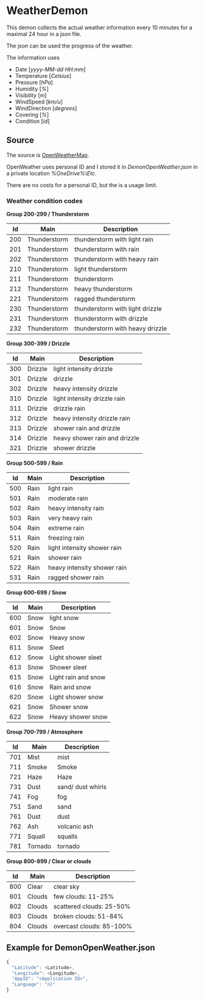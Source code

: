 # WeatherDemon

This demon collects the actual weather information every 
10 minutes for a maximal 24 hour in a json file.

The json can be used the progress of the weather.

The information uses

- Date [*yyyy-MM-dd HH:mm*]
- Temperature [*Celsius*]
- Pressure [*hPa*]
- Humidity [*%*]
- Visibility [*m*]
- WindSpeed [*km/u*]
- WindDirection [*degrees*]
- Covering [*%*]
- Condition [*id*]

## Source

The source is [OpenWeatherMap](https://openweathermap.org/).

OpenWeather uses personal ID and I stored it in 
*DemonOpenWeather.json* in a private location *%OneDrive%\\Etc*.

There are no costs for a personal ID, but the is a usage
limit.

### Weather condition codes

**Group 200-299 / Thunderstorm**

Id | Main | Description
---|---|---
200 | Thunderstorm | thunderstorm with light rain
201 | Thunderstorm | thunderstorm with rain
202 | Thunderstorm | thunderstorm with heavy rain
210 | Thunderstorm | light thunderstorm
211 | Thunderstorm | thunderstorm
212 | Thunderstorm | heavy thunderstorm
221 | Thunderstorm | ragged thunderstorm
230 | Thunderstorm | thunderstorm with light drizzle
231 | Thunderstorm | thunderstorm with drizzle
232 | Thunderstorm | thunderstorm with heavy drizzle

**Group 300-399 / Drizzle**

Id | Main | Description
---|---|---
300 | Drizzle | light intensity drizzle
301 | Drizzle | drizzle
302 | Drizzle | heavy intensity drizzle
310 | Drizzle | light intensity drizzle rain
311 | Drizzle | drizzle rain
312 | Drizzle | heavy intensity drizzle rain
313 | Drizzle | shower rain and drizzle
314 | Drizzle | heavy shower rain and drizzle
321 | Drizzle | shower drizzle

**Group 500-599 / Rain**

Id | Main | Description
---|---|---
500 | Rain | light rain
501 | Rain | moderate rain
502 | Rain | heavy intensity rain
503 | Rain | very heavy rain
504 | Rain | extreme rain
511 | Rain | freezing rain
520 | Rain | light intensity shower rain
521 | Rain | shower rain
522 | Rain | heavy intensity shower rain
531 | Rain | ragged shower rain

**Group 600-699 / Snow**

Id | Main | Description
---|---|---
600 | Snow | light snow
601 | Snow | Snow
602 | Snow | Heavy snow
611 | Snow | Sleet
612 | Snow | Light shower sleet
613 | Snow | Shower sleet
615 | Snow | Light rain and snow
616 | Snow | Rain and snow
620 | Snow | Light shower snow
621 | Snow | Shower snow
622 | Snow | Heavy shower snow

**Group 700-799 / Atmosphere**

Id | Main | Description
---|---|---
701 | Mist | mist
711 | Smoke | Smoke
721 | Haze | Haze
731 | Dust | sand/ dust whirls
741 | Fog | fog
751 | Sand | sand
761 | Dust | dust
762 | Ash | volcanic ash
771 | Squall | squalls
781 | Tornado | tornado

**Group 800-899 / Clear or clouds**

Id | Main | Description
---|---|---
800 | Clear | clear sky
801 | Clouds | few clouds: 11-25%
802 | Clouds | scattered clouds: 25-50%
803 | Clouds | broken clouds: 51-84%
804 | Clouds | overcast clouds: 85-100%


## Example for DemonOpenWeather.json
```javascript
{
  "Latitude": <Latitude>,
  "Longitude": <Longitude>,
  "AppID": "<Application ID>",
  "Language": "nl"
}
```
